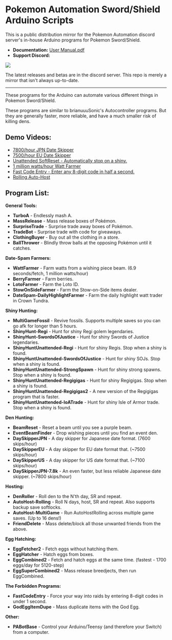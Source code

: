 # Pokemon Automation Sword/Shield Arduino Scripts
This is a public distribution mirror for the Pokemon Automation discord server's in-house Arduino programs for Pokemon Sword/Shield.

 - **Documentation:** [User Manual.pdf](User%20Manual.pdf)
 - **Support Discord:**

[<img src="https://canary.discordapp.com/api/guilds/695809740428673034/widget.png?style=banner2">](https://discord.gg/cQ4gWxN)

The latest releases and betas are in the discord server. This repo is merely a mirror that isn't always up-to-date.

-----

These programs for the Arduino can automate various different things in Pokemon Sword/Shield.

These programs are similar to brianuuuSonic's Autocontroller programs. But they are generally faster, more reliable, and have a much smaller risk of killing dens.

## Demo Videos:
 - [7800/hour JPN Date Skipper](https://cdn.discordapp.com/attachments/755635697737531544/755637307167735888/DaySkipperJPN-7.8k.mov)
 - [7500/hour EU Date Skipper](https://cdn.discordapp.com/attachments/755635697737531544/755638422558736434/DaySkipperEU-7.5k.mov)
 - [Unattended SoftReset - Automatically stop on a shiny.](https://cdn.discordapp.com/attachments/755635697737531544/772244388109090817/ShinyTerrakion.mp4)
 - [1 million watts/hour Watt Farmer](https://cdn.discordapp.com/attachments/755635697737531544/755640509376233522/WattFarmer.mov)
 - [Fast Code Entry - Enter any 8-digit code in half a second.](https://cdn.discordapp.com/attachments/755635697737531544/755642709183561789/FastCodeEntry.mov)
 - [Rolling Auto-Host](https://cdn.discordapp.com/attachments/755635697737531544/755891856172253194/RollingAutoHost.mov)

## Program List:

**General Tools:**
-	**TurboA** - Endlessly mash A.
-	**MassRelease** - Mass release boxes of Pokémon.
-	**SurpriseTrade** - Surprise trade away boxes of Pokémon.
-	**TradeBot** - Surprise trade with code for giveaways.
-	**ClothingBuyer** - Buy out all the clothing in a store.
-	**BallThrower** - Blindly throw balls at the opposing Pokémon until it catches.

**Date-Spam Farmers:**
-	**WattFarmer** - Farm watts from a wishing piece beam. (6.9 seconds/fetch, 1 million watts/hour)
-	**BerryFarmer** - Farm berries.
-	**LotoFarmer** - Farm the Loto ID.
-	**StowOnSideFarmer** - Farm the Stow-on-Side items dealer.
-	**DateSpam-DailyHighlightFarmer** - Farm the daily highlight watt trader in Crown Tundra.

**Shiny Hunting:**
-	**MultiGameFossil** - Revive fossils. Supports multiple saves so you can go afk for longer than 5 hours.
-	**ShinyHunt-Regi** - Hunt for shiny Regi golem legendaries.
-	**ShinyHunt-SwordsOfJustice** - Hunt for shiny Swords of Justice legendaries.
-	**ShinyHuntUnattended-Regi** - Hunt for shiny Regis. Stop when a shiny is found.
-	**ShinyHuntUnattended-SwordsOfJustice** - Hunt for shiny SOJs. Stop when a shiny is found.
-	**ShinyHuntUnattended-StrongSpawn** - Hunt for shiny strong spawns. Stop when a shiny is found.
-	**ShinyHuntUnattended-Regigigas** - Hunt for shiny Regigigas. Stop when a shiny is found.
-	**ShinyHuntUnattended-Regigigas2** - A new version of the Regigigas program that is faster.
-	**ShinyHuntUnattended-IoATrade** - Hunt for shiny Isle of Armor trade. Stop when a shiny is found.


**Den Hunting:**
-	**BeamReset** - Reset a beam until you see a purple beam.
-	**EventBeamFinder** - Drop wishing pieces until you find an event den.
-	**DaySkipperJPN** - A day skipper for Japanese date format. (7600 skips/hour)
-	**DaySkipperEU** - A day skipper for EU date format that. (~7500 skips/hour)
-	**DaySkipperUS** - A day skipper for US date format that. (~7100 skips/hour)
-	**DaySkipperJPN-7.8k** - An even faster, but less reliable Japanese date skipper. (~7800 skips/hour)

**Hosting:**
-	**DenRoller** - Roll den to the N'th day, SR and repeat.
-	**AutoHost-Rolling** - Roll N days, host, SR and repeat. Also supports backup save softlocks.
-	**AutoHost-MultiGame** - Run AutoHostRolling across multiple game saves. (Up to 16 dens!)
-	**FriendDelete** - Mass delete/block all those unwanted friends from the above.

**Egg Hatching:**
-	**EggFetcher2** - Fetch eggs without hatching them.
-	**EggHatcher** - Hatch eggs from boxes.
-	**EggCombined2** - Fetch and hatch eggs at the same time. (fastest - 1700 eggs/day for 5120-step)
-	**EggSuperCombined2** - Mass release breedjects, then run EggCombined.

**The Forbidden Programs:**
-	**FastCodeEntry** - Force your way into raids by entering 8-digit codes in under 1 second.
-	**GodEggItemDupe** - Mass duplicate items with the God Egg.

**Other:**
- **PABotBase** - Control your Arduino/Teensy (and therefore your Switch) from a computer.
